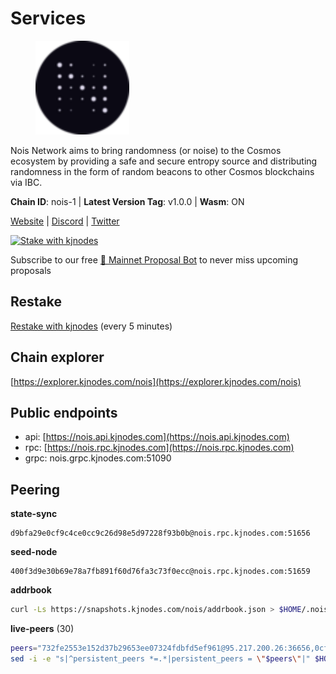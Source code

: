 # Services

<figure><img src="https://raw.githubusercontent.com/kj89/cosmos-images/main/logos/nois.png" width="150" alt=""><figcaption></figcaption></figure>

Nois Network aims to bring randomness (or noise)  to the Cosmos ecosystem by providing a safe and  secure entropy source and distributing randomness  in the form of random beacons to other Cosmos blockchains via IBC.

**Chain ID**: nois-1 | **Latest Version Tag**: v1.0.0 | **Wasm**: ON

[Website](https://nois.network) | [Discord](https://discord.gg/dHdpwtEb6F) | [Twitter](https://twitter.com/NoisRNG)

[![Stake with kjnodes](https://i.ibb.co/cr44Q8j/button-stake-with-kjnodes.png)](https://restake.app/nois/noisvaloper1fe7ju873fkknmfrmytaft93y5rlf0xcrqtp39k)

Subscribe to our free [🤖 Mainnet Proposal Bot](https://t.me/kjnodes_proposal_bot) to never miss upcoming proposals

## Restake

[Restake with kjnodes](https://restake.app/nois/noisvaloper1fe7ju873fkknmfrmytaft93y5rlf0xcrqtp39k) (every 5 minutes)
## Chain explorer
[https://explorer.kjnodes.com/nois](https://explorer.kjnodes.com/nois)

## Public endpoints

* api: [https://nois.api.kjnodes.com](https://nois.api.kjnodes.com)
* rpc: [https://nois.rpc.kjnodes.com](https://nois.rpc.kjnodes.com)
* grpc: nois.grpc.kjnodes.com:51090

## Peering

**state-sync**

```text
d9bfa29e0cf9c4ce0cc9c26d98e5d97228f93b0b@nois.rpc.kjnodes.com:51656
```

**seed-node**

```text
400f3d9e30b69e78a7fb891f60d76fa3c73f0ecc@nois.rpc.kjnodes.com:51659
```

**addrbook**
```bash
curl -Ls https://snapshots.kjnodes.com/nois/addrbook.json > $HOME/.noisd/config/addrbook.json
```

**live-peers** (30)
```bash
peers="732fe2553e152d37b29653ee07324fdbfd5ef961@95.217.200.26:36656,0cf59ab91e4a96d6e5427d903644edd18d9421d1@142.132.248.138:26786,ad53e98a88aa0c6f724b457ad6575b83c5f4a02b@167.235.15.19:30656,379c0e32463be66e5cf8d13d62eb87ddb1a702c2@142.132.152.46:47656,95eeb1ac374e4144b05b36f6c5986472e7ef698f@135.181.209.51:26786,4b30ee179e4ae5184b0be901a848bbda6ddcdbb4@65.109.158.90:30656,c86b0c3ffb4fa65b188ac68d2872a9d91559bce1@65.21.55.133:26656,2e1d9305a5be27fc708ea7bc2fade939be1259e6@65.108.82.62:51656,c98c58a8cd821f8814bb995d30299e76abb485aa@142.132.194.157:26456,8ec2fee6c37c07cc5af57ec870015a0191d4707d@65.108.65.36:51656,23d7872bdd8b1bf80b52cb20da57b88a4935bc3d@65.109.30.197:22656,483678c263d8ceb45b11e450628928d05c641187@194.163.167.138:60656,1893178693fc4e376f8c093ae30e44e27619f79c@198.244.213.94:25156,0ede37f273933f5f9d6644f68e51128c6332c431@65.108.11.234:26656,9d21af60ad2568ffcb55a0bd0eb03b6cfa2644c5@49.12.120.113:26656,d9bfa29e0cf9c4ce0cc9c26d98e5d97228f93b0b@65.109.88.38:51656,83e530ade685efa61579eccd9f990462cd0ff36e@5.189.157.124:21656,5cb88ba0649f0ae6e7bb7df9aa6a630702bd3643@91.107.192.45:26656,922d90c7ef1840c984fcfa387a491c8d3c4481dc@65.108.141.109:55656,6eb54f48d03c2da8ab354c99ba25c80ccdeb5127@37.27.0.53:26656,b26e5ac4afbadf96ad31ee3aeb5e6557f2894037@65.108.199.222:30656,40692288807db7ac022e24e9247cd60e7fc995c7@81.0.248.57:17356,acf21becb9397db3dc7ad29cd11993c8869d0ad3@65.21.52.246:26656,ebc272824924ea1a27ea3183dd0b9ba713494f83@195.3.220.136:27286,563162895c3152ba7c46b115cd79f5d75017e9dc@65.108.138.80:17356,00852ba0bfdf20aac74369b1a5c43e50668c9738@135.181.128.114:17356,c094593ce99e795fd913f2f1f9bbb5f90d9b4e3f@91.107.219.161:26656,3daa2128d58d812f63a0c0cf5d19aeb14f811928@65.109.28.226:03656,f03752476d5f328b26960e20b6101a68c3c9cd6d@65.109.112.170:27656,d2041f5d812b4fb196d5210a287448b68fe7bef9@95.217.104.49:51656"
sed -i -e "s|^persistent_peers *=.*|persistent_peers = \"$peers\"|" $HOME/.noisd/config/config.toml
```
